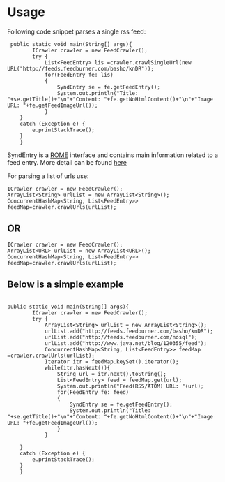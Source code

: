 # Usage #
Following code snippet parses a single rss feed:
```
 public static void main(String[] args){
        ICrawler crawler = new FeedCrawler();
        try {
            List<FeedEntry> lis =crawler.crawlSingleUrl(new URL("http://feeds.feedburner.com/basho/knDR"));
            for(FeedEntry fe: lis)
            {                
                SyndEntry se = fe.getFeedEntry();                            
                System.out.println("Title: "+se.getTitle()+"\n"+"Content: "+fe.getNoHtmlContent()+"\n"+"Image URL: "+fe.getFeedImageUrl());
            }
    }
    catch (Exception e) {
        e.printStackTrace();
    }
    }
```

SyndEntry is a [ROME](http://java.net/projects/rome) interface and contains main information related to a feed entry. More detail can be found [here](http://java.net/projects/rome/sources/svn/content/trunk/src/java/com/sun/syndication/feed/synd/SyndEntry.java?rev=840)

For parsing a list of urls use:

```
ICrawler crawler = new FeedCrawler();
ArrayList<String> urlList = new ArrayList<String>();
ConcurrentHashMap<String, List<FeedEntry>> feedMap=crawler.crawlUrls(urlList);
```

## OR ##

```
ICrawler crawler = new FeedCrawler();
ArrayList<URL> urlList = new ArrayList<URL>();
ConcurrentHashMap<String, List<FeedEntry>> feedMap=crawler.crawlUrls(urlList);
```

## Below is a simple example ##

```

public static void main(String[] args){
        ICrawler crawler = new FeedCrawler();
        try {
            ArrayList<String> urlList = new ArrayList<String>();
            urlList.add("http://feeds.feedburner.com/basho/knDR");
            urlList.add("http://feeds.feedburner.com/nosql");
            urlList.add("http://www.java.net/blog/120355/feed");
            ConcurrentHashMap<String, List<FeedEntry>> feedMap =crawler.crawlUrls(urlList);
            Iterator itr = feedMap.keySet().iterator();
            while(itr.hasNext()){
                String url = itr.next().toString();
                List<FeedEntry> feed = feedMap.get(url);
                System.out.println("Feed(RSS/ATOM) URL: "+url);
                for(FeedEntry fe: feed)
                {                
                    SyndEntry se = fe.getFeedEntry();                            
                    System.out.println("Title: "+se.getTitle()+"\n"+"Content: "+fe.getNoHtmlContent()+"\n"+"Image URL: "+fe.getFeedImageUrl());
                }
            }
            
    }
    catch (Exception e) {
        e.printStackTrace();
    }
    }

```